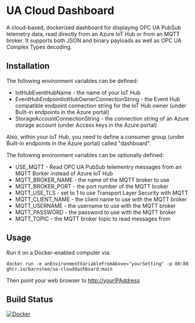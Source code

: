 # UA Cloud Dashboard
A cloud-based, dockerized dashboard for displaying OPC UA PubSub telemetry data, read directly from an Azure IoT Hub or from an MQTT broker. It supports both JSON and binary payloads as well as OPC UA Complex Types decoding.

## Installation

The following environment variables can be defined:

* IotHubEventHubName - the name of your IoT Hub
* EventHubEndpointIotHubOwnerConnectionString - the Event Hub compatible endpoint connection string for the IoT Hub owner (under Built-in endpoints in the Azure portal)
* StorageAccountConnectionString - the connection string of an Azure storage account (under Access keys in the Azure portal)

Also, within your IoT Hub, you need to define a consumer group (under Built-in endpoints in the Azure portal) called "dashboard".

The following environment variables can be optionally defined:

* USE_MQTT - Read OPC UA PubSub telementry messages from an MQTT Borker instead of Azure IoT Hub
* MQTT_BROKER_NAME - the name of the MQTT broker to use
* MQTT_BROKER_PORT - the port number of the MQTT broker
* MQTT_USE_TLS - set to 1 to use Transport Layer Security with MQTT
* MQTT_CLIENT_NAME - the client name to use with the MQTT broker
* MQTT_USERNAME - the username to use with the MQTT broker
* MQTT_PASSWORD - the password to use with the MQTT broker
* MQTT_TOPIC - the MQTT broker topic to read messages from

## Usage

Run it on a Docker-enabled computer via:

`docker run -e anEnvironmentVariableFromAbove="yourSetting" -p 80:80 ghcr.io/barnstee/ua-clouddashboard:main`

Then point your web browser to <http://yourIPAddress>

## Build Status

[![Docker](https://github.com/barnstee/UA-CloudDashboard/actions/workflows/docker-publish.yml/badge.svg)](https://github.com/barnstee/UA-CloudDashboard/actions/workflows/docker-publish.yml)

